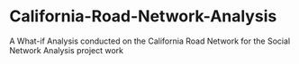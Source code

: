 # California-Road-Network-Analysis
A What-if Analysis conducted on the California Road Network for the Social Network Analysis project work
